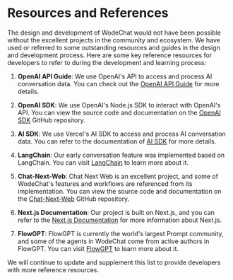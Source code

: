 # Resources and References

The design and development of WodeChat would not have been possible without the excellent projects in the community and ecosystem. We have used or referred to some outstanding resources and guides in the design and development process. Here are some key reference resources for developers to refer to during the development and learning process:

1. **OpenAI API Guide**: We use OpenAI's API to access and process AI conversation data. You can check out the [OpenAI API Guide](https://platform.openai.com/docs/api-reference/introduction) for more details.

2. **OpenAI SDK**: We use OpenAI's Node.js SDK to interact with OpenAI's API. You can view the source code and documentation on the [OpenAI SDK](https://github.com/openai/openai-node) GitHub repository.

3. **AI SDK**: We use Vercel's AI SDK to access and process AI conversation data. You can refer to the documentation of [AI SDK](https://sdk.vercel.ai/docs) for more details.

4. **LangChain**: Our early conversation feature was implemented based on LangChain. You can visit [LangChain](https://langchain.com) to learn more about it.

5. **Chat-Next-Web**: Chat Next Web is an excellent project, and some of WodeChat's features and workflows are referenced from its implementation. You can view the source code and documentation on the [Chat-Next-Web](https://github.com/Yidadaa/ChatGPT-Next-Web) GitHub repository.

6. **Next.js Documentation**: Our project is built on Next.js, and you can refer to the [Next.js Documentation](https://nextjs.org/docs) for more information about Next.js.

7. **FlowGPT**: FlowGPT is currently the world's largest Prompt community, and some of the agents in WodeChat come from active authors in FlowGPT. You can visit [FlowGPT](https://flowgpt.com/) to learn more about it.

We will continue to update and supplement this list to provide developers with more reference resources.
